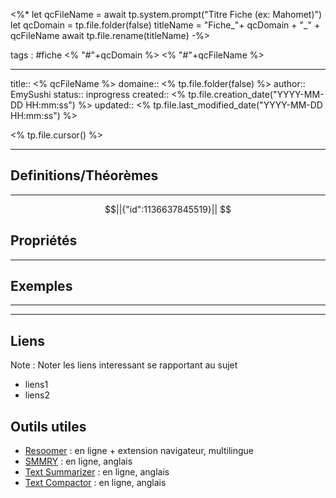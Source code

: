 


<%*
let qcFileName = await tp.system.prompt("Titre Fiche (ex: Mahomet)")
let qcDomain = tp.file.folder(false)
titleName = "Fiche_"+ qcDomain + "_" + qcFileName
await tp.file.rename(titleName)
-%>


tags : #fiche  <% "#"+qcDomain %> <% "#"+qcFileName %>

---

title:: <% qcFileName %>
domaine:: <% tp.file.folder(false) %>
author:: EmySushi
status:: inprogress
created:: <% tp.file.creation_date("YYYY-MM-DD HH:mm:ss") %>
updated:: <% tp.file.last_modified_date("YYYY-MM-DD HH:mm:ss") %>


<% tp.file.cursor() %>

---



## Definitions/Théorèmes
---


```math
||{"id":1136637845519}||


```






## Propriétés
---



## Exemples
---







---

## Liens

Note :  Noter les liens interessant se rapportant au sujet

- liens1
- liens2

## Outils utiles

-   [Resoomer](https://resoomer.com/fr) : en ligne + extension navigateur, multilingue
-   [SMMRY](https://smmry.com/) : en ligne, anglais
-   [Text Summarizer](http://textsummarization.net/text-summarizer) : en ligne, anglais
-   [Text Compactor](https://www.textcompactor.com/) : en ligne, anglais